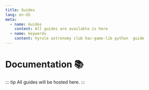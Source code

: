 ```yaml
---
title: Guides
lang: en-US
meta:
  - name: Guides
    content: All guides are available is here
  - name: keywords
    content: hyrule astronomy club hac-game-lib python  guide
---
```


# Documentation :books:


::: tip
All guides will be hosted here.
:::

<youtube url="https://www.youtube.com/embed/TWOr1SamNV8" />


